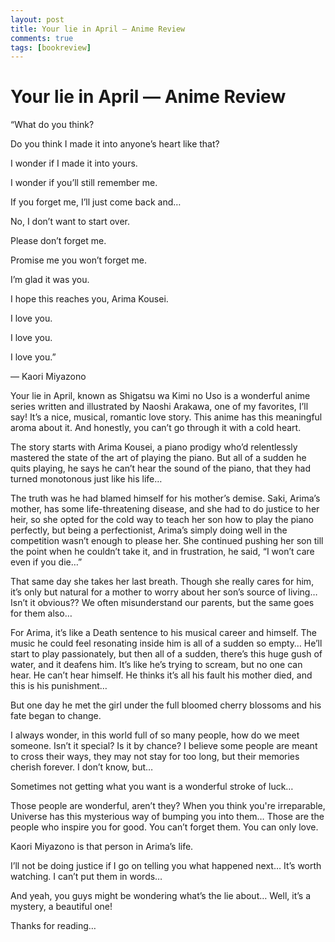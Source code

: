 ```yaml
---
layout: post
title: Your lie in April — Anime Review
comments: true
tags: [bookreview]
---
```


# Your lie in April — Anime Review

“What do you think?

Do you think I made it into anyone’s heart like that?

I wonder if I made it into yours.

I wonder if you’ll still remember me.

If you forget me, I’ll just come back and…

No, I don’t want to start over.

Please don’t forget me.

Promise me you won’t forget me.

I’m glad it was you.

I hope this reaches you, Arima Kousei.

I love you.

I love you.

I love you.”

— Kaori Miyazono

Your lie in April, known as Shigatsu wa Kimi no Uso is a wonderful anime series written and illustrated by Naoshi Arakawa, one of my favorites, I’ll say! It’s a nice, musical, romantic love story. This anime has this meaningful aroma about it. And honestly, you can’t go through it with a cold heart.

The story starts with Arima Kousei, a piano prodigy who’d relentlessly mastered the state of the art of playing the piano. But all of a sudden he quits playing, he says he can’t hear the sound of the piano, that they had turned monotonous just like his life…

The truth was he had blamed himself for his mother’s demise. Saki, Arima’s mother, has some life-threatening disease, and she had to do justice to her heir, so she opted for the cold way to teach her son how to play the piano perfectly, but being a perfectionist, Arima’s simply doing well in the competition wasn’t enough to please her. She continued pushing her son till the point when he couldn’t take it, and in frustration, he said, “I won’t care even if you die…”

That same day she takes her last breath. Though she really cares for him, it’s only but natural for a mother to worry about her son’s source of living… Isn’t it obvious?? We often misunderstand our parents, but the same goes for them also…

For Arima, it’s like a Death sentence to his musical career and himself. The music he could feel resonating inside him is all of a sudden so empty… He’ll start to play passionately, but then all of a sudden, there’s this huge gush of water, and it deafens him. It’s like he’s trying to scream, but no one can hear. He can’t hear himself. He thinks it’s all his fault his mother died, and this is his punishment…

But one day he met the girl under the full bloomed cherry blossoms and his fate began to change.

I always wonder, in this world full of so many people, how do we meet someone. Isn’t it special? Is it by chance? I believe some people are meant to cross their ways, they may not stay for too long, but their memories cherish forever. I don’t know, but…

Sometimes not getting what you want is a wonderful stroke of luck…

Those people are wonderful, aren’t they? When you think you're irreparable, Universe has this mysterious way of bumping you into them… Those are the people who inspire you for good. You can’t forget them. You can only love.

Kaori Miyazono is that person in Arima’s life.

I’ll not be doing justice if I go on telling you what happened next… It’s worth watching. I can’t put them in words…

And yeah, you guys might be wondering what’s the lie about… Well, it’s a mystery, a beautiful one!

Thanks for reading…
